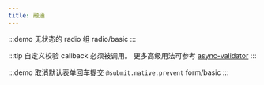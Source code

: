```yaml
---
title: 融通
---
```


:::demo 无状态的 radio 组
radio/basic
:::

:::tip
自定义校验 callback 必须被调用。 更多高级用法可参考 [async-validator](https://github.com/yiminghe/async-validator)
:::

:::demo 取消默认表单回车提交 `@submit.native.prevent`
form/basic
:::
